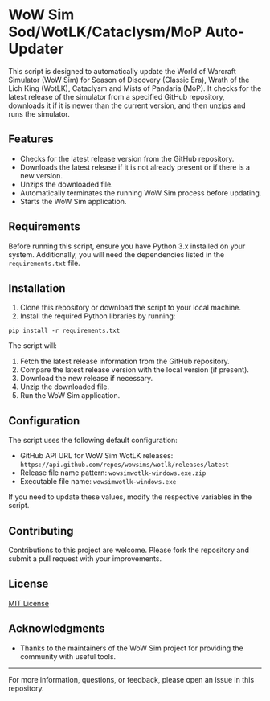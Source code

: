 # WoW Sim Sod/WotLK/Cataclysm/MoP Auto-Updater

This script is designed to automatically update the World of Warcraft Simulator (WoW Sim) for Season of Discovery (Classic Era), Wrath of the Lich King (WotLK), Cataclysm and Mists of Pandaria (MoP). It checks for the latest release of the simulator from a specified GitHub repository, downloads it if it is newer than the current version, and then unzips and runs the simulator.

## Features

- Checks for the latest release version from the GitHub repository.
- Downloads the latest release if it is not already present or if there is a new version.
- Unzips the downloaded file.
- Automatically terminates the running WoW Sim process before updating.
- Starts the WoW Sim application.

## Requirements

Before running this script, ensure you have Python 3.x installed on your system. Additionally, you will need the dependencies listed in the `requirements.txt` file.

## Installation

1. Clone this repository or download the script to your local machine.
2. Install the required Python libraries by running:

```
pip install -r requirements.txt
```

The script will:

1. Fetch the latest release information from the GitHub repository.
2. Compare the latest release version with the local version (if present).
3. Download the new release if necessary.
4. Unzip the downloaded file.
5. Run the WoW Sim application.

## Configuration

The script uses the following default configuration:

- GitHub API URL for WoW Sim WotLK releases: `https://api.github.com/repos/wowsims/wotlk/releases/latest`
- Release file name pattern: `wowsimwotlk-windows.exe.zip`
- Executable file name: `wowsimwotlk-windows.exe`

If you need to update these values, modify the respective variables in the script.

## Contributing

Contributions to this project are welcome. Please fork the repository and submit a pull request with your improvements.

## License

[MIT License](LICENSE)

## Acknowledgments

- Thanks to the maintainers of the WoW Sim project for providing the community with useful tools.

---

For more information, questions, or feedback, please open an issue in this repository.
